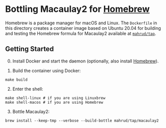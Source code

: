 # Bottling Macaulay2 for [Homebrew](https://brew.sh/)

Homebrew is a package manager for macOS and Linux. The `Dockerfile` in this directory creates a container image based on Ubuntu 20.04 for building and testing the Homebrew formula for Macaulay2 available at [`mahrud/tap`](https://github.com/mahrud/homebrew-tap).

## Getting Started
0. Install Docker and start the daemon (optionally, also install [Homebrew](https://brew.sh/)).

1. Build the container using Docker:
```
make build
```

2. Enter the shell:
```
make shell-linux # if you are using Linuxbrew
make shell-macos # if you are using Homebrew
```

3. Bottle Macaulay2:
```
brew install --keep-tmp --verbose --build-bottle mahrud/tap/macaulay2
```
